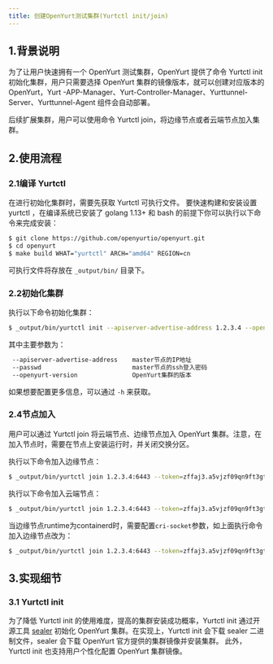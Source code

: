 ```yaml
---
title: 创建OpenYurt测试集群(Yurtctl init/join)
---
```


## 1.背景说明

为了让用户快速拥有一个 OpenYurt 测试集群，OpenYurt 提供了命令 Yurtctl init 初始化集群，用户只需要选择 OpenYurt 集群的镜像版本，就可以创建对应版本的 OpenYurt，Yurt -APP-Manager、Yurt-Controller-Manager、Yurttunnel-Server、Yurttunnel-Agent 组件会自动部署。

后续扩展集群，用户可以使用命令 Yurtctl join，将边缘节点或者云端节点加入集群。



## 2.使用流程

### 2.1编译 Yurtctl 
在进行初始化集群时，需要先获取 Yurtctl 可执行文件。
要快速构建和安装设置 yurtctl ，在编译系统已安装了 golang 1.13+ 和 bash 的前提下你可以执行以下命令来完成安装：

```sh
$ git clone https://github.com/openyurtio/openyurt.git
$ cd openyurt
$ make build WHAT="yurtctl" ARCH="amd64" REGION=cn
```

可执行文件将存放在 `_output/bin/` 目录下。

### 2.2初始化集群

执行以下命令初始化集群：

```sh
$ _output/bin/yurtctl init --apiserver-advertise-address 1.2.3.4 --openyurt-version latest --passwd 1234
```

其中主要参数为：

```sh
 --apiserver-advertise-address    master节点的IP地址
 --passwd                         master节点的ssh登入密码
 --openyurt-version               OpenYurt集群的版本
```

如果想要配置更多信息，可以通过 `-h`  来获取。

### 2.4节点加入

用户可以通过 Yurtctl join 将云端节点、边缘节点加入 OpenYurt 集群。注意，在加入节点时，需要在节点上安装运行时，并关闭交换分区。

执行以下命令加入边缘节点：

```sh
$ _output/bin/yurtctl join 1.2.3.4:6443 --token=zffaj3.a5vjzf09qn9ft3gt --node-type=edge --discovery-token-unsafe-skip-ca-verification --v=5
```

执行以下命令加入云端节点：

```sh
$ _output/bin/yurtctl join 1.2.3.4:6443 --token=zffaj3.a5vjzf09qn9ft3gt --node-type=cloud --discovery-token-unsafe-skip-ca-verification --v=5
```
当边缘节点runtime为containerd时，需要配置`cri-socket`参数，如上面执行命令加入边缘节点改为：
```sh
$ _output/bin/yurtctl join 1.2.3.4:6443 --token=zffaj3.a5vjzf09qn9ft3gt --node-type=edge --discovery-token-unsafe-skip-ca-verification --cri-socket=/run/containerd/containerd.sock --v=5
```

## 3.实现细节
### 3.1 Yurtctl init
为了降低 Yurtctl init 的使用难度，提高的集群安装成功概率，Yurtctl init 通过开源工具 [sealer](https://github.com/alibaba/sealer)
初始化 OpenYurt 集群。在实现上，Yurtctl init 会下载 sealer 二进制文件，sealer 会下载 OpenYurt 官方提供的集群镜像并安装集群。
此外，Yurtctl init 也支持用户个性化配置 OpenYurt 集群镜像。

